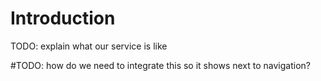 # Introduction

TODO: explain what our service is like 



<!-- | Column 1 Header | Column 2 Header | Column 3 Header |
| --------------- | :--  |  --:|
| Row 1 Column 1 | Row 1 Column 2 | Row 1 Column 3 |
| Row 2 Column 1 | Row 2 Column 2 | Row 2 Column 3 |
| Row 3 Column 1 | Row 3 Column 2 | Row 3 Column 3 | -->


<!-- <iframe src="demo_iframe.htm" height="500" width="900">

</iframe> -->


<link rel="stylesheet" href="//cdn.webix.com/edge/webix.css" type="text/css">
<script src="//cdn.webix.com/edge/webix.js" type="text/javascript"></script>
<!-- <script src="./test/js/index.js"></script> -->


<script type="text/javascript" charset="utf-8">
webix.ui({
    container:"content",
    id:"testB",
    width:700,
    rows:[{ view:"toolbar",
            css:"webix_dark",
            paddingX:17,
            elements:[
                {view:"label", label:"A form"},
                {},
                {view:"icon", icon:"mdi mdi-help-circle-outline"}
            ]},
            { view:"form",
                elementsConfig:{
                    labelWidth:130
                },
                elements:[
                    { view:"text", label:"Username", value:"John Doe" },
                    { view:"datepicker", label:"Date of birth", value:new Date(1985, 0, 31) },
                    { view:"combo", label:"Country", placeholder:"Type to search...",
                    // options:"//docs.webix.com/samples/server/countries" 
                    },
                    { view:"switch", labelRight:"Keep this data private", labelWidth:0, value:1 },
                    { view:"colorpicker", label:"Main theme color", value:"#6E00DD" },
                    { cols:[
                    { view:"label", label:"Select language", width:130 },
                    { view:"segmented", options:[
                        {id:"en", value:"English"},
                        {id:"fr", value:"Français"},
                        {id:"de", value:"Deutsch"},
                    ]}
                    ]},
                    { view:"checkbox", labelRight:"I agree with the terms of <b>Privacy Policy</b>", labelWidth:0, value:0 },
                    { cols:[
                    {},
                    { view:"button", css:"webix_danger", value:"Cancel", width:150 },
                    { view:"button", css:"webix_primary", value:"Submit", width:150 }
                    ]}
                ]
            },
            { view:"datatable",
                autoConfig:true,
                editable:false,
                data:[{
                title:"My Fair Lady", year:1964, votes:533848, rating:8.9, rank:5
                },{title:"My FrLady", year:1964, votes:533848, rating:2, rank:5}]
            }
        ]
})
</script>

#TODO: how do we need to integrate this so it shows next to navigation?